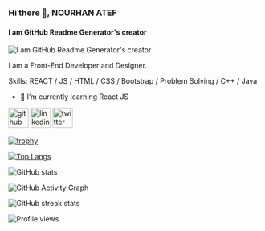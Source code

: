 ### Hi there 👋, NOURHAN ATEF
#### I am GitHub Readme Generator's creator
![I am GitHub Readme Generator's creator](https://raw.githubusercontent.com/akshitagupta15june/akshitagupta15june/master/200w.webp)

I am a Front-End Developer and Designer.

Skills: REACT / JS / HTML / CSS / Bootstrap / Problem Solving / C++ / Java

- 🌱 I’m currently learning React JS 


[<img src='https://cdn.jsdelivr.net/npm/simple-icons@3.0.1/icons/github.svg' alt='github' height='40'>](https://github.com/Nourhaan-Atef)  [<img src='https://cdn.jsdelivr.net/npm/simple-icons@3.0.1/icons/linkedin.svg' alt='linkedin' height='40'>](https://www.linkedin.com/in/https://www.linkedin.com/in/nourhan-atef-54630b1b1//)  [<img src='https://cdn.jsdelivr.net/npm/simple-icons@3.0.1/icons/twitter.svg' alt='twitter' height='40'>](https://twitter.com/https://twitter.com/AtefNoury)  

[![trophy](https://github-profile-trophy.vercel.app/?username=Nourhaan-Atef)](https://github.com/ryo-ma/github-profile-trophy)

[![Top Langs](https://github-readme-stats.vercel.app/api/top-langs/?username=Nourhaan-Atef)](https://github.com/anuraghazra/github-readme-stats)

![GitHub stats](https://github-readme-stats.vercel.app/api?username=Nourhaan-Atef&show_icons=true)  

![GitHub Activity Graph](https://activity-graph.herokuapp.com/graph?username=Nourhaan-Atef)  

![GitHub streak stats](https://github-readme-streak-stats.herokuapp.com/?user=Nourhaan-Atef)  

![Profile views](https://gpvc.arturio.dev/Nourhaan-Atef)  
